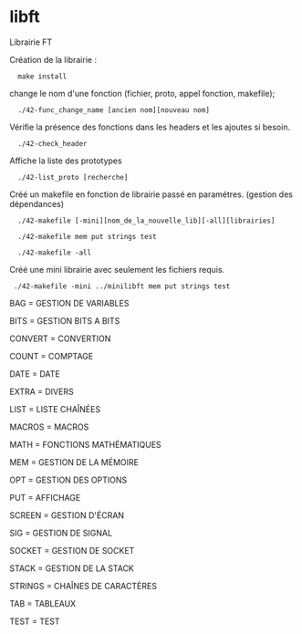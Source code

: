 # libft
Librairie FT

Création de la librairie :

      make install




change le nom d'une fonction (fichier, proto, appel fonction, makefile);

      ./42-func_change_name [ancien nom][nouveau nom]




Vérifie la présence des fonctions dans les headers et les ajoutes si besoin.

      ./42-check_header





Affiche la liste des prototypes

      ./42-list_proto [recherche]



Créé un makefile en fonction de librairie passé en paramétres. (gestion des dépendances)

      ./42-makefile [-mini][nom_de_la_nouvelle_lib][-all][librairies]

      ./42-makefile mem put strings test

      ./42-makefile -all

 
Créé une mini librairie avec seulement les fichiers requis.

     ./42-makefile -mini ../minilibft mem put strings test



BAG = GESTION DE VARIABLES


BITS = GESTION BITS A BITS


CONVERT = CONVERTION


COUNT = COMPTAGE


DATE = DATE


EXTRA = DIVERS


LIST = LISTE CHAÎNÉES


MACROS = MACROS


MATH = FONCTIONS MATHÉMATIQUES


MEM = GESTION DE LA MÉMOIRE


OPT = GESTION DES OPTIONS


PUT = AFFICHAGE


SCREEN = GESTION D'ÉCRAN


SIG = GESTION DE SIGNAL


SOCKET = GESTION DE SOCKET


STACK = GESTION DE LA STACK


STRINGS = CHAÎNES DE CARACTÈRES


TAB = TABLEAUX


TEST = TEST
